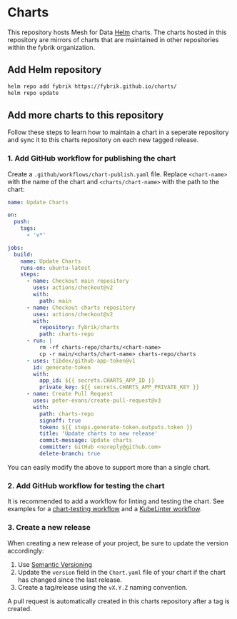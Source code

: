 # Charts

This repository hosts Mesh for Data [Helm](https://helm.sh/) charts.
The charts hosted in this repository are mirrors of charts that are maintained in other repositories within the fybrik organization.

## Add Helm repository

```bash
helm repo add fybrik https://fybrik.github.io/charts/
helm repo update
```

## Add more charts to this repository

Follow these steps to learn how to maintain a chart in a seperate repository and sync it to this charts repository on each new tagged release.


### 1. Add GitHub workflow for publishing the chart


Create a `.github/workflows/chart-publish.yaml` file.
Replace `<chart-name>` with the name of the chart and `<charts/chart-name>` with the path to the chart:

```yaml
name: Update Charts

on:
  push:
    tags:
      - 'v*'

jobs:
  build:
    name: Update Charts
    runs-on: ubuntu-latest
    steps:
      - name: Checkout main repository
        uses: actions/checkout@v2
        with:
          path: main
      - name: Checkout charts repository
        uses: actions/checkout@v2
        with:
          repository: fybrik/charts
          path: charts-repo
      - run: |
          rm -rf charts-repo/charts/<chart-name>
          cp -r main/<charts/chart-name> charts-repo/charts
      - uses: tibdex/github-app-token@v1
        id: generate-token
        with:
          app_id: ${{ secrets.CHARTS_APP_ID }}
          private_key: ${{ secrets.CHARTS_APP_PRIVATE_KEY }}
      - name: Create Pull Request
        uses: peter-evans/create-pull-request@v3
        with:
          path: charts-repo
          signoff: true
          token: ${{ steps.generate-token.outputs.token }}
          title: 'Update charts to new release'
          commit-message: Update charts
          committer: GitHub <noreply@github.com>
          delete-branch: true
```

You can easily modify the above to support more than a single chart.

### 2. Add GitHub workflow for testing the chart

It is recommended to add a workflow for linting and testing the chart.
See examples for a [chart-testing workflow](https://gist.github.com/roee88/205f9bf17770eedd34bab36ee3179392) and a [KubeLinter workflow](https://gist.github.com/roee88/d4867f825e36d6838a3601d5afef55e7).

### 3. Create a new release

When creating a new release of your project, be sure to update the version accordingly:

1. Use [Semantic Versioning](https://semver.org/)
2. Update the `version` field in the `Chart.yaml` file of your chart if the chart has changed since the last release.
3. Create a tag/release using the `vX.Y.Z` naming convention.

A pull request is automatically created in this charts repository after a tag is created. 
